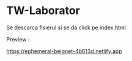 # TW-Laborator

Se descarca fisierul si se da click pe index.html

Preview : 

https://ephemeral-beignet-4b613d.netlify.app
